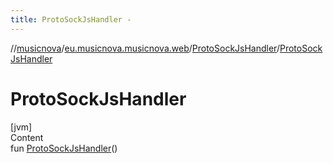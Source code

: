 ```yaml
---
title: ProtoSockJsHandler -
---
```

//[musicnova](../../index.md)/[eu.musicnova.musicnova.web](../index.md)/[ProtoSockJsHandler](index.md)/[ProtoSockJsHandler](-proto-sock-js-handler.md)



# ProtoSockJsHandler  
[jvm]  
Content  
fun [ProtoSockJsHandler](-proto-sock-js-handler.md)()  



